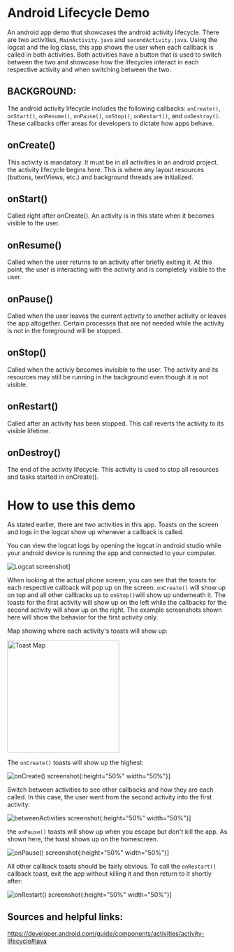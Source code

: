 Android Lifecycle Demo
===

An android app demo that showcases the android activity lifecycle. There are two activities, `MainActivity.java` and `secondActivity.java`. Using the logcat and the log class, this app shows the user when each callback is called in both activities. Both activities have a button that is used to switch between the two and showcase how the lifecycles interact in each respective activity and when switching between the two.

BACKGROUND:
---
The android activity lifecycle includes the following callbacks: `onCreate()`, `onStart()`, `onResume()`, `onPause()`, `onStop()`, `onRestart()`, and `onDestroy()`. These callbacks offer areas for developers to dictate how apps behave. 

onCreate()
----
This activity is mandatory. It must be in all activities in an android project. the activity lifecycle begins here. This is where any layout resources (buttons, textViews, etc.) and background threads are initialized. 

onStart()
----
Called right after onCreate(). An activity is in this state when it becomes visible to the user.

onResume()
----
Called when the user returns to an activity after briefly exiting it. At this point, the user is interacting with the activity and is completely visible to the user.

onPause()
----
Called when the user leaves the current activity to another activity or leaves the app altogether. Certain processes that are not needed while the activity is not in the foreground will be stopped.  

onStop()
----
Called when the activiy becomes invisible to the user. The activity and its resources may still be running in the background even though it is not visible. 

onRestart()
----
Called after an activity has been stopped. This call reverts the activity to its visible lifetime.

onDestroy()
----
The end of the activity lifecycle. This activity is used to stop all resources and tasks started in onCreate(). 

How to use this demo
===

As stated earlier, there are two activities in this app. Toasts on the screen and logs in the logcat show up whenever a callback is called.   
  
You can view the logcat logs by opening the logcat in android studio while your android device is running the app and connected to your computer.  

![Logcat screenshot](https://github.com/hrazo7/android-activity-lifecycle-demo/blob/master/images/logcat.png)]  

When looking at the actual phone screen, you can see that the toasts for each respective callback will pop up on the screen. `onCreate()` will show up on top and all other callbacks up to `onStop()`will show up underneath it. The toasts for the first activity will show up on the left while the callbacks for the second activity will show up on the right. The example screenshots shown here will show the behavior for the first activity only.  

Map showing where each activity's toasts will show up:  

<img src="https://github.com/hrazo7/android-activity-lifecycle-demo/blob/master/images/toastMap.png" width="256" height="256" title="Toast Map">

The `onCreate()` toasts will show up the highest:  

![onCreate() screenshot](https://github.com/hrazo7/android-activity-lifecycle-demo/blob/master/images/onCreate.png){:height="50%" width="50%"}]  

Switch between activities to see other callbacks and how they are each called. In this case, the user went from the second activity into the first activity:  

![betweenActivities screenshot](https://github.com/hrazo7/android-activity-lifecycle-demo/blob/master/images/betweenActivities.png){:height="50%" width="50%"}]  

the `onPause()` toasts will show up when you escape but don't kill the app. As shown here, the toast shows up on the homescreen.  

![onPause() screenshot](https://github.com/hrazo7/android-activity-lifecycle-demo/blob/master/images/onPause.png){:height="50%" width="50%"}]  

All other callback toasts should be fairly obvious. To call the `onRestart()` callback toast, exit the app without killing it and then return to it shortly after:  

![onRestart() screenshot](https://github.com/hrazo7/android-activity-lifecycle-demo/blob/master/images/onRestart.png){:height="50%" width="50%"}]  

Sources and helpful links:
---
https://developer.android.com/guide/components/activities/activity-lifecycle#java
